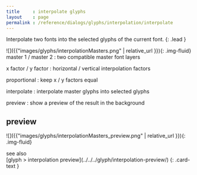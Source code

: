 ```yaml
---
title     : interpolate glyphs
layout    : page
permalink : /reference/dialogs/glyphs/interpolation/interpolate
---
```


Interpolate two fonts into the selected glyphs of the current font.
{: .lead }


<div class='row'>

<div class='col-sm-4' markdown='1'>
![]({{"images/glyphs/interpolationMasters.png" | relative_url }}){: .img-fluid}
</div>

<div class='col-sm-8' markdown='1'>
master 1 / master 2
: two compatible master font layers

x factor / y factor
: horizontal / vertical interpolation factors

proportional
: keep x / y factors equal

interpolate
: interpolate master glyphs into selected glyphs

preview
: show a preview of the result in the background
</div>

</div>


preview
-------

![]({{"images/glyphs/interpolationMasters_preview.png" | relative_url }}){: .img-fluid}



<div class="card bg-light my-3 rounded-0">
<div class="card-header">see also</div>
<div class="card-body" markdown='1'>
[glyph > interpolation preview](../../../glyph/interpolation-preview/)
{: .card-text }
</div>
</div>
